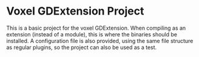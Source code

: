 Voxel GDExtension Project
===========================

This is a basic project for the voxel GDExtension. When compiling as an extension (instead of a module), this is where the binaries should be installed. A configuration file is also provided, using the same file structure as regular plugins, so the project can also be used as a test.

